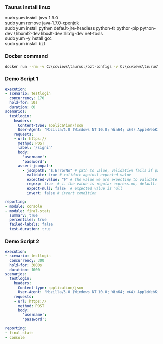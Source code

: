  ### Taurus install linux
 
 sudo yum install java-1.8.0  
 sudo yum remove java-1.7.0-openjdk  
 sudo yum install python default-jre-headless python-tk python-pip python-dev \ libxml2-dev libxslt-dev zlib1g-dev net-tools  
 sudo yum -y install gcc  
 sudo yum install bzt  


### Docker command
```bash
docker run --rm -v C:\ccviews\taurus:/bzt-configs -v C:\ccviews\taurus\artifact:/tmp/artifacts blazemeter/taurus taurus_execution.yml
```

### Demo Script 1
```yml
execution:
- scenario: testlogin
  concurrency: 170
  hold-for: 50s
  duration: 60
scenarios:
  testlogin:
    headers:
      Content-type: application/json
      User-Agent: 'Mozilla/5.0 (Windows NT 10.0; Win64; x64) AppleWebKit/537.36 (KHTML, like Gecko) Chrome/80.0.3987.122 Safari/537.36'
    requests:
    - url: https://
      method: POST
      label: '/signin'
      body:
        'username': 
        'password': 
      assert-jsonpath:
        - jsonpath: "$.ErrorNo" # path to value, validation fails if path not exists
          validate: true # validate against expected value
          expected-value: "0" # the value we are expecting to validate, default: false
          regexp: true  # if the value is regular expression, default: true
          expect-null: false  # expected value is null
          invert: false # invert condition 

reporting:
- module: console
- module: final-stats
  summary: true
  percentiles: true
  failed-labels: false   
  test-duration: true

```
### Demo Script 2
```yml
execution:
- scenario: testlogin
  concurrency: 300
  hold-for: 3000s
  duration: 1000
scenarios:
  testlogin:
    headers:
      Content-type: application/json
      User-Agent: 'Mozilla/5.0 (Windows NT 10.0; Win64; x64) AppleWebKit/537.36 (KHTML, like Gecko) Chrome/75.0.3770.100 Safari/537.36'
    requests:
    - url: https://
      method: POST
      body:
        'username': 
        'password': 
        
reporting:
- final-stats
- console        

```
